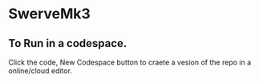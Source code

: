 # SwerveMk3

## To Run in a codespace.

Click the code, New Codespace button to craete a vesion of the repo in a online/cloud editor.
